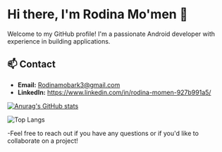 # Hi there, I'm Rodina Mo'men 👋

Welcome to my GitHub profile! I'm a passionate Android developer with experience in building applications. 
## 📫 Contact
- **Email:** Rodinamobark3@gmail.com
- **LinkedIn:** https://www.linkedin.com/in/rodina-momen-927b991a5/
  
[![Anurag's GitHub stats](https://github-readme-stats.vercel.app/api?username=rodinamomen)](https://github.com/anuraghazra/github-readme-stats)

![Top Langs](https://github-readme-stats.vercel.app/api/top-langs/?username=rodinamomena&hide_progress=true)

-Feel free to reach out if you have any questions or if you'd like to collaborate on a project!
